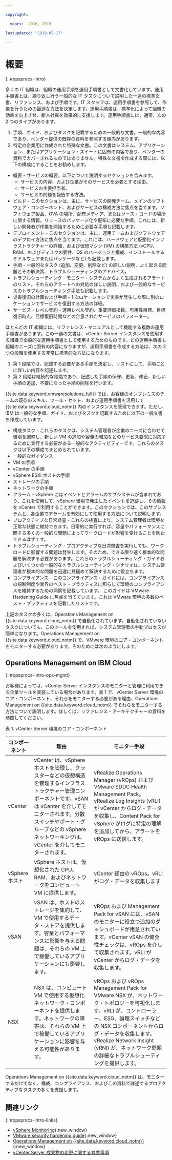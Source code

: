 ```yaml
---

copyright:

  years:  2016, 2019

lastupdated: "2019-05-17"

---
```


# 概要
{: #opsprocs-intro}

多くの IT 組織は、組織の運用手順を運用手順書として文書化しています。運用手順書とは、繰り返し行う一般的な IT タスクについて説明した一連の標準文書、リファレンス、および手順です。IT スタッフは、運用手順書を参照して、作業を行うための最適な方法を決定します。運用手順書は、標準化によって組織の効率を向上させ、新人社員を効果的に支援します。運用手順書には、通常、次の 2 つのタイプがあります。

1. 手順、ガイド、およびタスクを記載するための一般的な文書。一般的な内容であり、ベンダー提供の既存の資料を参照する傾向があります。
2. 特定の企業用に作成された特殊な文書。この文書はシステム、アプリケーション、またはアプリケーション・スイートに固有の内容であり、ベンダーの資料でカバーされるものではありません。特殊な文書を作成する際には、以下の構成にすることをお勧めします。

 * 概要 - サービスの概要。以下について説明するセクションを含みます。
    * サービスの内容、および企業がそのサービスを必要とする理由。
    * サービスの主要担当者。
    * サービスの問題を報告する方法。
 * ビルド - このセクションは、主に、サービスの開発チーム、メインのソフトウェア・コンポーネント、およびサービスの構成方法に焦点を当てます。ソフトウェア製品、OVA の場所、配布メディア、またはソース・コードの場所に関する情報。リリースのパッケージ化や配布に必要な手順。これには、新しい開発者が作業を開始するために必要な手順も記載します。
 * デプロイメント - このセクションは、主に、運用チームおよびソフトウェアのデプロイ方法に焦点を当てます。これには、ハードウェアと仮想化インフラストラクチャーの詳細、および仮想マシン (VM) の構築方法 (vCPU、RAM、およびディスクの要件、OS のバージョンと構成、インストールするミドルウェアまたはパッケージなど) も記載します。
 * 手順 - 一般的なタスク (追加、変更、削除など) の詳しい説明、よく起きる問題とその解決策、トラブルシューティングのアドバイス。
 * トラブルシューティング - モニター・システムからよく生成されるアラートのリスト。それらのアラートへの対処の詳しい説明、および一般的なサービスのトラブルシューティング手法も記載します。
 * 災害復旧の計画および手順 - 1 次ロケーションで災害が発生した際に別のロケーションでサービスを復旧する方法の詳細。
 * サービス・レベル契約 - 運用レベル契約、重要評価指数、可用性目標、目標復旧時点、目標復旧時間などの合意されたサービスのパラメーター。

ほとんどの IT 組織には、リファレンス・マニュアルとして機能する複数の運用手順書があります。この一連の文書は、vCenter Server インスタンスを使用する組織で全般的な運用手順書として使用するためのものです。どの運用手順書も組織のニーズに固有の内容になりますが、運用手順書を作成する方法は、次の 2 つの段階を使用する非常に標準的な方法になります。

1. 第 1 段階では、記述する必要がある手順を決定し、リストにして、手順ごとに詳しい内容を記述します。
2. 第 2 段階は継続的な段階であり、記述した手順の保守、更新、修正、新しい手順の追加、不要になった手順の削除を行います。

{{site.data.keyword.vmwaresolutions_full}} では、お客様のオンプレミスのチームの既存のスキル、ツール・セット、および運用手順書を活用して {{site.data.keyword.cloud_notm}} 内のインスタンスを管理できます。ただし、IBM は一般的な手順、ガイド、およびタスクを記載するために以下の一般文書を作成しています。

* 構成タスク - これらのタスクは、システム管理者が企業のニーズに合わせて環境を調整し、新しい VM の追加や容量の増加などのサービス要求に対応するために実行する必要がある一般的なアクティビティーです。これらのタスクは以下の構成でまとめられています。
 * 一般的なガイダンス
 * VM の手順
 * vCenter の手順
 * vSphere ESXi ホストの手順
 * ストレージの手順
 * ネットワークの手順
* アラーム - vSphere にはイベントとアラームのサブシステムが含まれており、これを使用して、vSphere 環境で発生したイベントを追跡し、その情報を vCenter で利用することができます。このセクションでは、このサブシステムと、各企業でアラームを有効にして使用する方法について説明します。
* プロアクティブな日常検査 - これらの検査により、システム管理者は環境を正常な状態に維持できます。日常的に実行すれば、容量やパフォーマンスに関する多くの一般的な問題によってワークロードが影響を受けることを防止できるはずです。
* トラブルシューティング - プロアクティブな日次検査を実行しても、ワークロードに影響する問題は発生します。そのため、できる限り速く根本的な問題を解決する必要があります。これらのトラブルシューティング・ガイドおよびいくつかの一般的なトラブルシューティング・シナリオは、システム管理者が根本的な問題を迅速に見極めて解決するために役立ちます。
* コンプライアンス – このコンプライアンス・ガイドには、コンプライアンスの規制制度や業界のベスト・プラクティスに照らして環境のコンプライアンスを維持するための洞察を記載しています。 このガイドは VMware Hardening Guide に焦点を当てています。これは VMware 環境の多数のベスト・プラクティスを記載したリストです。

上記のタスクの多くは、Operations Management on {{site.data.keyword.cloud_notm}} で自動化されています。自動化されていないタスクについても、このツールを使用すれば、システム管理者の手動プロセスが簡単になります。Operations Management on {{site.data.keyword.cloud_notm}} で、VMware 環境のコア・コンポーネントをモニターする必要があります。そのためには次のようにします。

## Operations Management on IBM Cloud
{: #opsprocs-intro-ops-mgmt}

お客様によっては、vCenter Server インスタンスのモニターと管理に利用できる企業ツールを実装している場合があります。表 1 で、vCenter Server 環境のコア・コンポーネント、それらをモニターする必要がある理由、Operations Management on {{site.data.keyword.cloud_notm}} でそれらをモニターする方法について説明します。詳しくは、リファレンス・アーキテクチャーの資料を参照してください。

表 1. vCenter Server 環境のコア・コンポーネント

| コンポーネント | 理由 | モニター手段  |
|---|---|---|
| vCenter | vCenter は、vSphere ホストを管理し、クラスターなどの仮想構造を管理するインフラストラクチャー管理コンポーネントです。vSAN は vCenter を介してモニターされます。分散スイッチやポート・グループなどの vSphere ネットワーキングは、vCenter を介してモニターされます。| vRealize Operations Manager (vROps) および VMware SDDC Health Management Pack。vRealize Log Insights (vRLI) が vCenter からログ・データを収集し、Content Pack for vSphere がログに特定の理解を追加してから、アラートを vROps に送信します。|
| vSphere ホスト | vSphere ホストは、仮想化された CPU、RAM、およびネットワークをコンピュート VM に提供します。| vCenter 経由の vROps。vRLI がログ・データを収集します |
| vSAN | vSAN は、ホストのストレージを集約して、VM で使用するデータ・ストアを提供します。容量とパフォーマンスに影響を与える問題は、それらの VM 上で稼働しているアプリケーションにも影響します。|vROps および Management Pack for vSAN には、vSAN のモニターに役立つ追加のダッシュボードが用意されています。vCenter vSAN の健全性チェックは、vROps を介して収集されます。vRLI が vCenter からログ・データを収集します。|
| NSX | NSX は、コンピュート VM で使用する仮想化ネットワーク・コンポーネントを提供します。ネットワークの障害は、それらの VM 上で稼働しているアプリケーションに影響を与える可能性があります。| vROps および vROps Management Pack for VMware NSX が、ネットワーク・トポロジーを可視化します。vRLI が、コントローラー、ESG、論理スイッチなどの NSX コンポーネントからログ・データを収集します。vRealize Network Insight (vRNI) が、ネットワーク問題の詳細なトラブルシューティングを提供します。|

Operations Management on {{site.data.keyword.cloud_notm}} は、モニターするだけでなく、構成、コンプライアンス、およびこの資料で詳述するプロアクティブなタスクの多くを支援します。


## 関連リンク
{: #opsprocs-intro-links}

* [vSphere Monitoring](https://docs.vmware.com/en/VMware-vSphere/6.7/com.vmware.vsphere.monitoring.doc/GUID-A8B06BE0-E5FC-435C-B12F-A31618B21E2C.html){:new_window}
* [VMware security hardening guide](https://www.vmware.com/uk/security/hardening-guides.html){:new_window}
* [Operations Management on {{site.data.keyword.cloud_notm}}](/docs/services/vmwaresolutions/services?topic=vmware-solutions-opsmgmt-intro){:new_window}
* [vCenter Server 成果物の変更に関する考慮事項](/docs/services/vmwaresolutions?topic=vmware-solutions-vcenter_chg_impact#vcenter_chg_impact)
